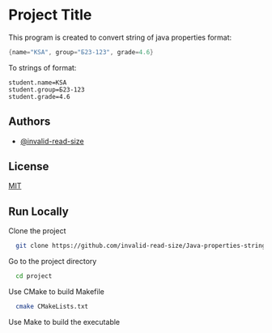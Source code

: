 
# Project Title

This program is created to convert string of java properties format:
```java
{name="KSA", group="Б23-123", grade=4.6}
```
To strings of format:
```
student.name=KSA
student.group=Б23-123
student.grade=4.6
```

## Authors

- [@invalid-read-size](https://github.com/invalid-read-size)


## License

[MIT](https://choosealicense.com/licenses/mit/)


## Run Locally

Clone the project

```bash
  git clone https://github.com/invalid-read-size/Java-properties-string-parser
```

Go to the project directory

```bash
  cd project
```

Use CMake to build Makefile

```bash
  cmake CMakeLists.txt
```

Use Make to build the executable
